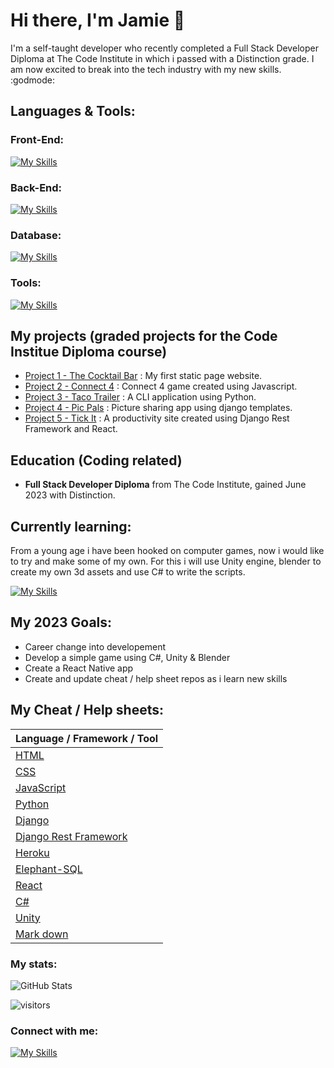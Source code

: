 # Hi there, I'm Jamie 👋

I'm a self-taught developer who recently completed a Full Stack Developer Diploma at The Code Institute in which i passed with a Distinction grade. I am now excited to break into the tech industry with my new skills. :godmode:

## Languages & Tools:

### Front-End:
[![My Skills](https://skillicons.dev/icons?i=html,css,javascript,react&theme=dark)](https://skillicons.dev)

### Back-End:
[![My Skills](https://skillicons.dev/icons?i=py,cs,django&theme=dark)](https://skillicons.dev)

### Database:
[![My Skills](https://skillicons.dev/icons?i=postgres&theme=dark)](https://skillicons.dev)

### Tools:
[![My Skills](https://skillicons.dev/icons?i=git,github,heroku,raspberrypi,vscode&theme=dark)](https://skillicons.dev)

## My projects (graded projects for the Code Institue Diploma course)

- [Project 1 - The Cocktail Bar](https://github.com/jkingportfolio/CI_PP1_TheCocktailBar) : My first static page website.
- [Project 2 - Connect 4](https://github.com/jkingportfolio/CI_PP2_Connect4) : Connect 4 game created using Javascript.
- [Project 3 - Taco Trailer](https://github.com/jkingportfolio/CI_PP3_Taco_Trailer) : A CLI application using Python.
- [Project 4 - Pic Pals](https://github.com/jkingportfolio/CI_PP4_Pic_Pals) : Picture sharing app using django templates.
- [Project 5 - Tick It](https://github.com/jkingportfolio/ci_pp5_tick_it_react) : A productivity site created using Django Rest Framework and React.

## Education (Coding related)

- **Full Stack Developer Diploma** from The Code Institute, gained June 2023 with Distinction.

## Currently learning:

From a young age i have been hooked on computer games, now i would like to try and make some of my own. For this i will use Unity engine, blender to create my own 3d assets and use C# to write the scripts.

[![My Skills](https://skillicons.dev/icons?i=cs,blender,unity&theme=dark)](https://skillicons.dev)

## My 2023 Goals:
- Career change into developement
- Develop a simple game using C#, Unity & Blender
- Create a React Native app
- Create and update cheat / help sheet repos as i learn new skills

## My Cheat / Help sheets:

<div align="left">
  
| Language / Framework / Tool   |
| ----------- |
| [HTML](https://github.com/jkingportfolio/HTML-Cheatsheet) |
| [CSS](https://github.com/jkingportfolio/CSS-Cheatsheet) |
| [JavaScript](https://github.com/jkingportfolio/JavaScript-Cheatsheet) |
| [Python](https://github.com/jkingportfolio/Python-Cheatsheet) |
| [Django](https://github.com/jkingportfolio/Django-Cheatsheet) |
| [Django Rest Framework](https://github.com/jkingportfolio/Drf-Cheatsheet) |
| [Heroku](https://github.com/jkingportfolio/Heroku-Cheatsheet) |
| [Elephant-SQL](https://github.com/jkingportfolio/Elephant-SQL-Cheatsheet) |
| [React](https://github.com/jkingportfolio/Reactjs-Cheatsheet) |
| [C#](https://github.com/jkingportfolio/C#-Cheatsheet) |
| [Unity](https://github.com/jkingportfolio/Unity-Cheatsheet) |
| [Mark down](https://github.com/jkingportfolio/mark-down-cheatsheet) |

</div>


### My stats:

![GitHub Stats](https://github-readme-stats.vercel.app/api?username=jkingportfolio&theme=chartreuse-dark&show_icons=true)

![visitors](https://visitor-badge.laobi.icu/badge?page_id=jkingportfolio.jkingportfolio)

### Connect with me:

[![My Skills](https://skillicons.dev/icons?i=linkedin&theme=dark)](https://uk.linkedin.com/in/jamie-king-25938123)
